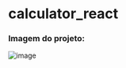 # calculator_react

### Imagem do projeto:
![image](https://user-images.githubusercontent.com/95495192/208313834-fdadf9de-898c-4eeb-8e7a-0e5cab84dd36.png)
